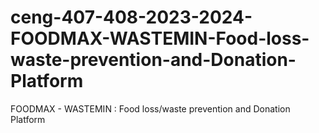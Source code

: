 # ceng-407-408-2023-2024-FOODMAX-WASTEMIN-Food-loss-waste-prevention-and-Donation-Platform
FOODMAX - WASTEMIN : Food loss/waste prevention and Donation Platform
